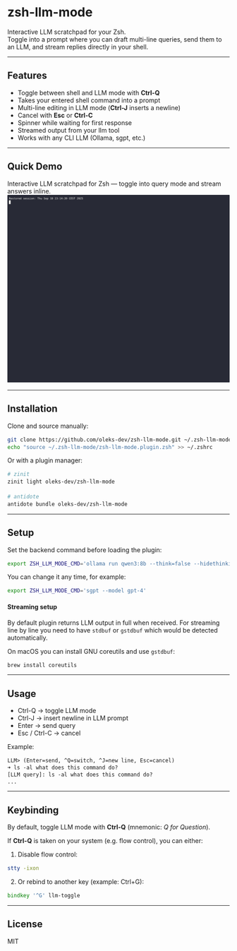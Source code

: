 # zsh-llm-mode

Interactive LLM scratchpad for your Zsh.  
Toggle into a prompt where you can draft multi-line queries, send them to an LLM, and stream replies directly in your shell.

---

## Features
- Toggle between shell and LLM mode with **Ctrl-Q**
- Takes your entered shell command into a prompt
- Multi-line editing in LLM mode (**Ctrl-J** inserts a newline)
- Cancel with **Esc** or **Ctrl-C**
- Spinner while waiting for first response
- Streamed output from your llm tool
- Works with any CLI LLM (Ollama, sgpt, etc.)

---

## Quick Demo
Interactive LLM scratchpad for Zsh — toggle into query mode and stream answers inline.
![Demo](demo.gif)

---

## Installation

Clone and source manually:

```zsh
git clone https://github.com/oleks-dev/zsh-llm-mode.git ~/.zsh-llm-mode
echo "source ~/.zsh-llm-mode/zsh-llm-mode.plugin.zsh" >> ~/.zshrc
```

Or with a plugin manager:

```zsh
# zinit
zinit light oleks-dev/zsh-llm-mode

# antidote
antidote bundle oleks-dev/zsh-llm-mode
```

---

## Setup

Set the backend command before loading the plugin:

```zsh
export ZSH_LLM_MODE_CMD='ollama run qwen3:8b --think=false --hidethinking'
```

You can change it any time, for example:

```zsh
export ZSH_LLM_MODE_CMD='sgpt --model gpt-4'
```

#### Streaming setup

By default plugin returns LLM output in full when received.
For streaming line by line you need to have `stdbuf` or `gstdbuf` which would be detected automatically.

On macOS you can install GNU coreutils and use `gstdbuf`:
```zsh
brew install coreutils
```

---

## Usage

- Ctrl-Q → toggle LLM mode
- Ctrl-J → insert newline in LLM prompt
- Enter → send query
- Esc / Ctrl-C → cancel

Example:
```text
LLM> (Enter=send, ^Q=switch, ^J=new line, Esc=cancel)
➜ ls -al what does this command do?
[LLM query]: ls -al what does this command do?
...
```

---

## Keybinding

By default, toggle LLM mode with **Ctrl-Q** (mnemonic: *Q for Question*).

If **Ctrl-Q** is taken on your system (e.g. flow control), you can either:

1. Disable flow control:
  ```zsh
  stty -ixon
  ```

2. Or rebind to another key (example: Ctrl+G):
  ```zsh
  bindkey '^G' llm-toggle
  ```

---

## License
MIT


